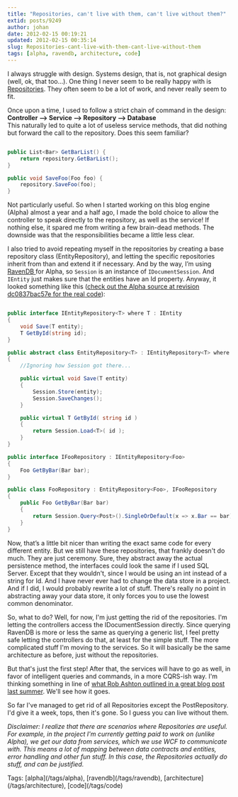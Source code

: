 ```yaml
---
title: "Repositories, can't live with them, can't live without them?"
extid: posts/9249
author: johan
date: 2012-02-15 00:19:21
updated: 2012-02-15 00:35:14
slug: Repositories-cant-live-with-them-cant-live-without-them
tags: [alpha, ravendb, architecture, code]
---
```


 I always struggle with design. Systems design, that is, not graphical design (well, ok, that too…). One thing I never seem to be really happy with is [Repositories](http://msdn.microsoft.com/en-us/library/ff649690.aspx "I have not read this article, and I never will!"). They often seem to be a lot of work, and never really seem to fit.

 Once upon a time, I used to follow a strict chain of command in the design:  
 **Controller –> Service –> Repository –> Database**  
 This naturally led to quite a lot of useless service methods, that did nothing but forward the call to the repository. Does this seem familiar?



``` csharp 

public List<Bar> GetBarList() {
    return repository.GetBarList();
}

public void SaveFoo(Foo foo) {
    repository.SaveFoo(foo);
}

```



 Not particularly useful. So when I started working on this blog engine (Alpha) almost a year and a half ago, I made the bold choice to allow the controller to speak directly to the repository, as well as the service! If nothing else, it spared me from writing a few brain-dead methods. The downside was that the responsibilities became a little less clear.

 I also tried to avoid repeating myself in the repositories by creating a base repository class (EntityRepository), and letting the specific repositories inherit from than and extend it if necessary. And by the way, I’m using [RavenDB ](http://ravendb.net/)for Alpha, so `Session` is an instance of `IDocumentSession`. And `IEntity` just makes sure that the entities have an Id property. Anyway, it looked something like this ([check out the Alpha source at revision dc0837bac57e for the real code](https://bitbucket.org/nahojd/alpha/src/dc0837bac57e/Alpha.Models/Repositories "Repositories as they used to look...")):



``` csharp 

public interface IEntityRepository<T> where T : IEntity
{
    void Save(T entity);
    T GetById(string id);
}

public abstract class EntityRepository<T> : IEntityRepository<T> where T: IEntity
{
    //Ignoring how Session got there...

    public virtual void Save(T entity)
    {
        Session.Store(entity);
        Session.SaveChanges();
    }

    public virtual T GetById( string id )
    {
        return Session.Load<T>( id );
    }
}

public interface IFooRepository : IEntityRepository<Foo>
{
    Foo GetByBar(Bar bar);
}

public class FooRepository : EntityRepository<Foo>, IFooRepository
{
    public Foo GetByBar(Bar bar)
    {
        return Session.Query<Post>().SingleOrDefault(x => x.Bar == bar);
    }
}

```



 Now, that’s a little bit nicer than writing the exact same code for every different entity. But we still have these repositories, that frankly doesn't do much. They are just ceremony. Sure, they abstract away the actual persistence method, the interfaces could look the same if I used SQL Server. Except that they wouldn't, since I would be using an int instead of a string for Id. And I have never ever had to change the data store in a project. And if I did, I would probably rewrite a lot of stuff. There's really no point in abstracting away your data store, it only forces you to use the lowest common denominator. 

 So, what to do? Well, for now, I'm just getting the rid of the repositories. I'm letting the controllers access the IDocumentSession directly. Since querying RavenDB is more or less the same as querying a generic list, I feel pretty safe letting the controllers do that, at least for the simple stuff. The more complicated stuff I'm moving to the services. So it will basically be the same architecture as before, just without the repositories.

 But that's just the first step! After that, the services will have to go as well, in favor of intelligent queries and commands, in a more CQRS-ish way. I'm thinking something in line of [what Rob Ashton outlined in a great blog post last summer](http://codebetter.com/robashton/2011/06/13/finding-a-balance-with-asp-net-mv/). We'll see how it goes.

 So far I've managed to get rid of all Repositories except the PostRepository. I'd give it a week, tops, then it's gone. So I guess you can live without them.

 *Disclaimer: I realize that there are scenarios where Repositories are useful. For example, in the project I'm currently getting paid to work on (unlike Alpha), we get our data from services, which we use WCF to communicate with. This means a lot of mapping between data contracts and entities, error handling and other fun stuff. In this case, the Repositories actually do stuff, and can be justified.*

<div>
	Tags: [alpha](/tags/alpha), [ravendb](/tags/ravendb), [architecture](/tags/architecture), [code](/tags/code)</div>
